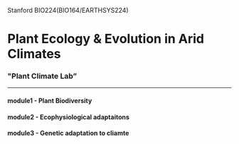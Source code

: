 Stanford BIO224(BIO164/EARTHSYS224)

# Plant Ecology & Evolution in Arid Climates
### "Plant Climate Lab”
------

#### module1 - Plant Biodiversity


#### module2 - Ecophysiological adaptaitons


#### module3 - Genetic adaptation to cliamte




